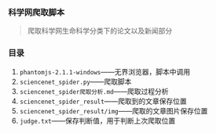 ### 科学网爬取脚本
> 爬取科学网生命科学分类下的论文以及新闻部分

### 目录
1. `phantomjs-2.1.1-windows`——无界浏览器，脚本中调用
2. `sciencenet_spider.py`——爬取脚本
3. `sciencenet_spider爬取分析.md`——爬取过程分析
4. `sciencenet_spider_result`——爬取到的文章保存位置
5. `sciencenet_spider_result/img`——爬取的文章图片保存位置
6. `judge.txt`——保存判断值，用于判断上次爬取位置
